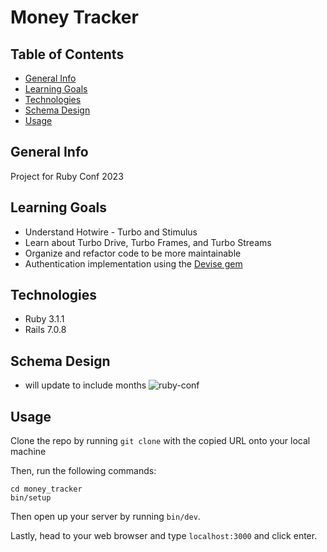 # Money Tracker

## Table of Contents

- [General Info](#general-info)
- [Learning Goals](#learning-goals)
- [Technologies](#technologies)
- [Schema Design](#schema-design)
- [Usage](#usage)

## General Info

Project for Ruby Conf 2023

## Learning Goals

- Understand Hotwire - Turbo and Stimulus
- Learn about Turbo Drive, Turbo Frames, and Turbo Streams
- Organize and refactor code to be more maintainable
- Authentication implementation using the [Devise gem](https://github.com/heartcombo/devise)

## Technologies

- Ruby 3.1.1
- Rails 7.0.8

## Schema Design
- will update to include months
![ruby-conf](https://github.com/naomiyocum/money_tracker/assets/102825498/249854e3-5e47-4675-8cfc-380e8b9a2edd)

## Usage

Clone the repo by running `git clone` with the copied URL onto your local machine

Then, run the following commands:

```
cd money_tracker
bin/setup
```

Then open up your server by running `bin/dev`.

Lastly, head to your web browser and type `localhost:3000` and click enter.
